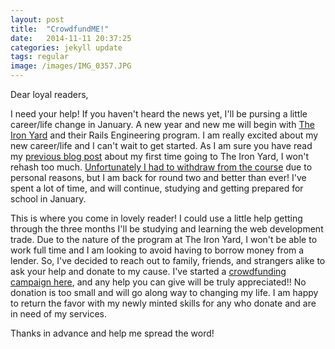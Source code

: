```yaml
---
layout: post
title:  "CrowdfundME!"
date:   2014-11-11 20:37:25
categories: jekyll update
tags: regular
image: /images/IMG_0357.JPG
---
```


Dear loyal readers,


I need your help!  If you haven't heard the news yet, I'll be pursing a little career/life change in January.  A new year and new me will begin with <a href="http://theironyard.com">The Iron Yard</a> and their Rails Engineering program.  I am really excited about my new career/life and I can't wait to get started.   As I am sure you have read my <a href="http://alanmatthews.net/jekyll/update/2014/08/05/my-first-post.html"> previous blog post</a> about my first time going to The Iron Yard, I won't rehash too much.  <a href="http://alanmatthews.net/jekyll/update/2014/08/19/Wait-Pause.html">Unfortunately I had to withdraw from the course</a> due to personal reasons, but I am back for round two and better than ever!  I've spent a lot of time, and will continue, studying and getting prepared for school in January.  

This is where you come in lovely reader!  I could use a little help getting through the three months I'll be studying and learning the web development trade.  Due to the nature of the program at The Iron Yard, I won't be able to work full time and I am looking to avoid having to borrow money from a lender.  So, I've decided to reach out to family, friends, and strangers alike to ask your help and donate to my cause.  I've started a <a href="http://www.gofundme.com/alan_codeschoolfun">crowdfunding campaign here</a>, and any help you can give will be truly appreciated!!  No donation is too small and will go along way to changing my life.  I am happy to return the favor with my newly minted skills for any who donate and are in need of my services.  


Thanks in advance and help me spread the word!

